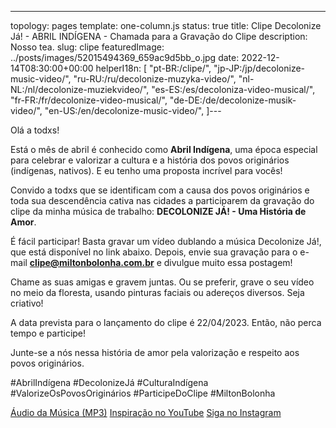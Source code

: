 ---

topology: pages
template: one-column.js
status: true
title: Clipe Decolonize Já! - ABRIL INDÍGENA - Chamada para a Gravação do Clipe
description: Nosso tea.
slug: clipe
featuredImage: ../posts/images/52015494369_659ac9d5bb_o.jpg
date: 2022-12-14T08:30:00+00:00
helperI18n:
[
"pt-BR:/clipe/",
"jp-JP:/jp/decolonize-music-video/",
"ru-RU:/ru/decolonize-muzyka-video/",
"nl-NL:/nl/decolonize-muziekvideo/",
"es-ES:/es/decoloniza-video-musical/",
"fr-FR:/fr/decolonize-video-musical/",
"de-DE:/de/decolonize-musik-video/",
"en-US:/en/decolonize-music-video/",
]---

Olá a todxs!

Está o mês de abril é conhecido como **Abril Indígena**, uma época especial para celebrar e valorizar a cultura e a história dos povos originários (indígenas, nativos). E eu tenho uma proposta incrível para vocês!

Convido a todxs que se identificam com a causa dos povos originários e toda sua descendência cativa nas cidades a participarem da gravação do clipe da minha música de trabalho: **DECOLONIZE JÁ! - Uma História de Amor**.

É fácil participar! Basta gravar um vídeo dublando a música Decolonize Já!, que está disponível no link abaixo. Depois, envie sua gravação para o e-mail **clipe@miltonbolonha.com.br** e divulgue muito essa postagem!

Chame as suas amigas e gravem juntas. Ou se preferir, grave o seu vídeo no meio da floresta, usando pinturas faciais ou adereços diversos. Seja criativo!

A data prevista para o lançamento do clipe é 22/04/2023. Então, não perca tempo e participe!

Junte-se a nós nessa história de amor pela valorização e respeito aos povos originários.

#AbrilIndígena #DecolonizeJá #CulturaIndígena #ValorizeOsPovosOriginários #ParticipeDoClipe #MiltonBolonha

[Áudio da Música (MP3)](https://miltonbolonha.com.br)
[Inspiração no YouTube](https://miltonbolonha.com.br)
[Siga no Instagram](https://miltonbolonha.com.br)
